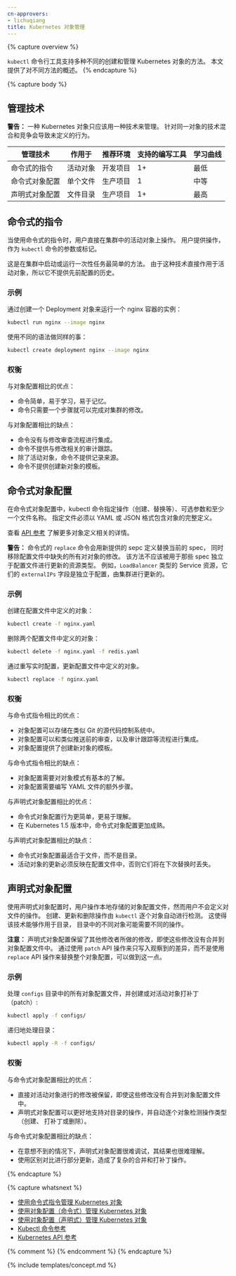 ```yaml
---
cn-approvers:
- lichuqiang
title: Kubernetes 对象管理
---
```



{% capture overview %}

`kubectl` 命令行工具支持多种不同的创建和管理 Kubernetes 对象的方法。
本文提供了对不同方法的概述。
{% endcapture %}

{% capture body %}


## 管理技术

**警告：** 一种 Kubernetes 对象只应该用一种技术来管理。
针对同一对象的技术混合和竞争会导致未定义的行为。

| 管理技术        | 作用于     |推荐环境    | 支持的编写工具     | 学习曲线   |
|----------------|-----------|-----------|------------------|------------|
| 命令式的指令     | 活动对象   | 开发项目   | 1+               | 最低       |
| 命令式对象配置   | 单个文件   | 生产项目   | 1                | 中等       |
| 声明式对象配置   | 文件目录   | 生产项目   | 1+               | 最高       |


##  命令式的指令

当使用命令式的指令时，用户直接在集群中的活动对象上操作。
用户提供操作，作为 `kubectl` 命令的参数或标记。


这是在集群中启动或运行一次性任务最简单的方法。
由于这种技术直接作用于活动对象，所以它不提供先前配置的历史。


### 示例

通过创建一个 Deployment 对象来运行一个 nginx 容器的实例：

```sh
kubectl run nginx --image nginx
```


使用不同的语法做同样的事：

```sh
kubectl create deployment nginx --image nginx
```


### 权衡

与对象配置相比的优点：


- 命令简单，易于学习，易于记忆。
- 命令只需要一个步骤就可以完成对集群的修改。


与对象配置相比的缺点：

- 命令没有与修改审查流程进行集成。
- 命令不提供与修改相关的审计跟踪。
- 除了活动对象，命令不提供记录来源。
- 命令不提供创建新对象的模板。


## 命令式对象配置

在命令式对象配置中，kubectl 命令指定操作（创建、替换等）、可选参数和至少一个文件名称。
指定文件必须以 YAML 或 JSON 格式包含对象的完整定义。


查看 [API 参考](/docs/api-reference/{{page.version}}/)
了解更多对象定义相关的详情。


**警告：** 命令式的 `replace` 命令会用新提供的 sepc 定义替换当前的 spec，
同时移除配置文件中缺失的所有对对象的修改。 该方法不应该被用于那些 spec 独立于配置文件进行更新的资源类型。
例如，`LoadBalancer` 类型的 Service 资源，它们的 `externalIPs` 字段是独立于配置，由集群进行更新的。


### 示例

创建在配置文件中定义的对象：

```sh
kubectl create -f nginx.yaml
```


删除两个配置文件中定义的对象：

```sh
kubectl delete -f nginx.yaml -f redis.yaml
```


通过重写实时配置，更新配置文件中定义的对象。

```sh
kubectl replace -f nginx.yaml
```


### 权衡

与命令式指令相比的优点：

- 对象配置可以存储在类似 Git 的源代码控制系统中。
- 对象配置可以和类似推送前的审查，以及审计跟踪等流程进行集成。
- 对象配置提供了创建新对象的模板。


与命令式指令相比的缺点：

- 对象配置需要对对象模式有基本的了解。
- 对象配置需要编写 YAML 文件的额外步骤。


与声明式对象配置相比的优点：

- 命令式对象配置行为更简单，更易于理解。
- 在 Kubernetes 1.5 版本中，命令式对象配置更加成熟。


与声明式对象配置相比的缺点：

- 命令式对象配置最适合于文件，而不是目录。
- 活动对象的更新必须反映在配置文件中，否则它们将在下次替换时丢失。


## 声明式对象配置

使用声明式对象配置时，用户操作本地存储的对象配置文件，然而用户不会定义对文件的操作。
创建、更新和删除操作由 `kubectl` 逐个对象自动进行检测。 这使得该技术能够作用于目录，
目录中的不同对象可能需要不同的操作。


**注意：** 声明式对象配置保留了其他修改者所做的修改，即使这些修改没有合并到对象配置文件中。
通过使用 `patch` API 操作来只写入观察到的差异，而不是使用 `replace` API
操作来替换整个对象配置，可以做到这一点。


### 示例

处理 `configs` 目录中的所有对象配置文件，并创建或对活动对象打补丁（patch）:

```sh
kubectl apply -f configs/
```


递归地处理目录：

```sh
kubectl apply -R -f configs/
```


### 权衡

与命令式对象配置相比的优点：

- 直接对活动对象进行的修改被保留，即使这些修改没有合并到对象配置文件中。
- 声明式对象配置可以更好地支持对目录的操作，并自动逐个对象检测操作类型（创建、 打补丁或删除）。


与命令式对象配置相比的缺点：

- 在意想不到的情况下，声明式对象配置很难调试，其结果也很难理解。
- 使用区别对比进行部分更新，造成了复杂的合并和打补丁操作。

{% endcapture %}

{% capture whatsnext %}

- [使用命令式指令管理 Kubernetes 对象](/docs/concepts/overview/object-management-kubectl/imperative-command/)
- [使用对象配置（命令式）管理 Kubernetes 对象](/docs/concepts/overview/object-management-kubectl/imperative-config/)
- [使用对象配置（声明式）管理 Kubernetes 对象](/docs/concepts/overview/object-management-kubectl/declarative-config/)
- [Kubectl 命令参考](/docs/user-guide/kubectl/{{page.version}}/)
- [Kubernetes API 参考](/docs/api-reference/{{page.version}}/)

{% comment %}
{% endcomment %}
{% endcapture %}

{% include templates/concept.md %}
